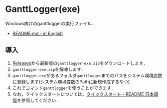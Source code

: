 # GanttLogger(exe)
Windows向けのganttloggerの実行ファイル．
- [README.md - in English](https://github.com/KagenoMoheji/GanttLogger/blob/master/exe/README.md)

## 導入
1. [Releases](https://github.com/KagenoMoheji/GanttLogger/releases)から最新版の`ganttlogger-exe.zip`をダウンロードします．
2. `ganttlogger-exe.zip`を解凍します．
3. `ganttlogger.exe`があるフォルダ`ganttlogger`までのパスをシステム環境変数に登録します(システム環境変数のPathに新規作成するやつ)．
4. これでコマンド`ganttlogger`を使うことができます．
5. なお，クイックスタートについては，[クイックスタート - README 日本語版](https://github.com/KagenoMoheji/GanttLogger/blob/master/README-ja.md#2-2)を参照してください．
